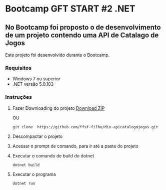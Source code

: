 # Bootcamp GFT START #2 .NET

## No Bootcamp foi proposto o de desenvolvimento de um projeto contendo uma API de Catalago de Jogos

Este projeto foi desenvolvido durante o Bootcamp.

### Requisitos

* Windows 7 ou superior
* .NET versão 5.0.103

### Instruções

1. Fazer Downloading do projeto
  <a href="https://github.com/ffsf-filho/dio-apicatalogojogos/archive/main.zip">Download ZIP</a>
    
    OU
    
    ```git clone  https://github.com/ffsf-filho/dio-apicatalogojogos.git```
2. Descompactar o projeto
3. Acessar o prompt de comando, para ir até a paste do projeto
4. Executar o comando de build do dotnet
   ```
   dotnet build
   ```
5. Executar o programa
   ```
   dotnet run
   ```